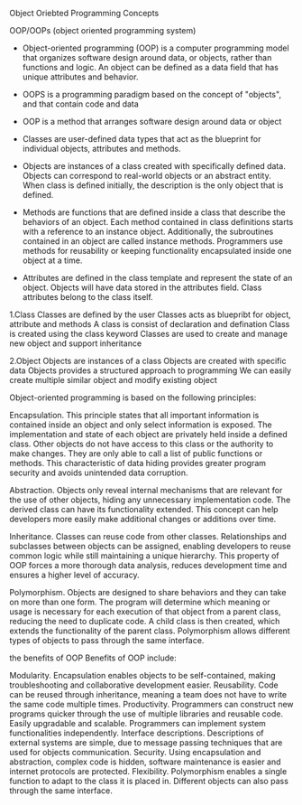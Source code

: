 Object Oriebted Programming Concepts

OOP/OOPs (object oriented programming system)
- Object-oriented programming (OOP) is a computer programming model that organizes software design around data, or objects, rather than functions and logic. An object can be defined as a data field that has unique attributes and behavior.

- OOPS is a programming paradigm based on the concept of "objects", and that contain code and data
- OOP is a method that arranges software design around data or object

- Classes are user-defined data types that act as the blueprint for individual objects, attributes and methods.

- Objects are instances of a class created with specifically defined data. Objects can correspond to real-world objects or an abstract entity. When class is defined initially, the description is the only object that is defined.

- Methods are functions that are defined inside a class that describe the behaviors of an object. Each method contained in class definitions starts with a reference to an instance object. Additionally, the subroutines contained in an object are called instance methods. Programmers use methods for reusability or keeping functionality encapsulated inside one object at a time.
- Attributes are defined in the class template and represent the state of an object. Objects will have data stored in the attributes field. Class attributes belong to the class itself.


1.Class
Classes are defined by the user
Classes acts as bluepribt for object, attribute and methods
A class is consist of declaration and defination
Class is created using the class keyword
Classes are used to create and manage new object and support inheritance


2.Object
Objects are instances of a class
Objects are created with specific data
Objects provides a structured approach to programming
We can easily create multiple similar object and modify existing object


Object-oriented programming is based on the following principles:

Encapsulation. This principle states that all important information is contained inside an object and only select information is exposed. The implementation and state of each object are privately held inside a defined class. Other objects do not have access to this class or the authority to make changes. They are only able to call a list of public functions or methods. This characteristic of data hiding provides greater program security and avoids unintended data corruption.


Abstraction. Objects only reveal internal mechanisms that are relevant for the use of other objects, hiding any unnecessary implementation code. The derived class can have its functionality extended. This concept can help developers more easily make additional changes or additions over time.


Inheritance. Classes can reuse code from other classes. Relationships and subclasses between objects can be assigned, enabling developers to reuse common logic while still maintaining a unique hierarchy. This property of OOP forces a more thorough data analysis, reduces development time and ensures a higher level of accuracy.


Polymorphism. Objects are designed to share behaviors and they can take on more than one form. The program will determine which meaning or usage is necessary for each execution of that object from a parent class, reducing the need to duplicate code. A child class is then created, which extends the functionality of the parent class. Polymorphism allows different types of objects to pass through the same interface.


the benefits of OOP
Benefits of OOP include:

Modularity. Encapsulation enables objects to be self-contained, making troubleshooting and collaborative development easier.
Reusability. Code can be reused through inheritance, meaning a team does not have to write the same code multiple times.
Productivity. Programmers can construct new programs quicker through the use of multiple libraries and reusable code.
Easily upgradable and scalable. Programmers can implement system functionalities independently.
Interface descriptions. Descriptions of external systems are simple, due to message passing techniques that are used for objects communication.
Security. Using encapsulation and abstraction, complex code is hidden, software maintenance is easier and internet protocols are protected.
Flexibility. Polymorphism enables a single function to adapt to the class it is placed in. Different objects can also pass through the same interface.